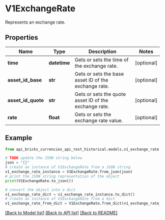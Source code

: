# V1ExchangeRate

Represents an exchange rate.

## Properties

Name | Type | Description | Notes
------------ | ------------- | ------------- | -------------
**time** | **datetime** | Gets or sets the time of the exchange rate. | [optional] 
**asset_id_base** | **str** | Gets or sets the base asset ID of the exchange rate. | [optional] 
**asset_id_quote** | **str** | Gets or sets the quote asset ID of the exchange rate. | [optional] 
**rate** | **float** | Gets or sets the exchange rate value. | [optional] 

## Example

```python
from api_bricks_currencies_api_rest_historical.models.v1_exchange_rate import V1ExchangeRate

# TODO update the JSON string below
json = "{}"
# create an instance of V1ExchangeRate from a JSON string
v1_exchange_rate_instance = V1ExchangeRate.from_json(json)
# print the JSON string representation of the object
print(V1ExchangeRate.to_json())

# convert the object into a dict
v1_exchange_rate_dict = v1_exchange_rate_instance.to_dict()
# create an instance of V1ExchangeRate from a dict
v1_exchange_rate_from_dict = V1ExchangeRate.from_dict(v1_exchange_rate_dict)
```
[[Back to Model list]](../README.md#documentation-for-models) [[Back to API list]](../README.md#documentation-for-api-endpoints) [[Back to README]](../README.md)


